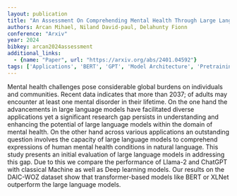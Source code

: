 ```yaml
---
layout: publication
title: "An Assessment On Comprehending Mental Health Through Large Language Models"
authors: Arcan Mihael, Niland David-paul, Delahunty Fionn
conference: "Arxiv"
year: 2024
bibkey: arcan2024assessment
additional_links:
  - {name: "Paper", url: "https://arxiv.org/abs/2401.04592"}
tags: ['Applications', 'BERT', 'GPT', 'Model Architecture', 'Pretraining Methods', 'Transformer']
---
```

Mental health challenges pose considerable global burdens on individuals and communities. Recent data indicates that more than 2037; of adults may encounter at least one mental disorder in their lifetime. On the one hand the advancements in large language models have facilitated diverse applications yet a significant research gap persists in understanding and enhancing the potential of large language models within the domain of mental health. On the other hand across various applications an outstanding question involves the capacity of large language models to comprehend expressions of human mental health conditions in natural language. This study presents an initial evaluation of large language models in addressing this gap. Due to this we compare the performance of Llama-2 and ChatGPT with classical Machine as well as Deep learning models. Our results on the DAIC-WOZ dataset show that transformer-based models like BERT or XLNet outperform the large language models.

